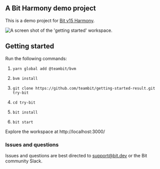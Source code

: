 ## A Bit Harmony demo project

This is a demo project for [Bit v15 Harmony](https://harmony-docs.bit.dev/).

![A screen shot of the 'getting started' workspace](https://user-images.githubusercontent.com/49904302/108791974-eef57d80-7588-11eb-9732-14fb23bff90c.png).

## Getting started

Run the following commands:

1. `yarn global add @teambit/bvm`

2. `bvm install`

3. `git clone https://github.com/teambit/getting-started-result.git try-bit`

4. `cd try-bit`

5. `bit install`

6. `bit start`

Explore the workspace at http://localhost:3000/

### Issues and questions

Issues and questions are best directed to support@bit.dev or the Bit community Slack.
